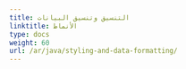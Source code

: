 ```yaml
---
title: التنسيق وتنسيق البيانات
linktitle: الأنماط
type: docs
weight: 60
url: /ar/java/styling-and-data-formatting/
---
```

